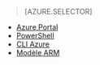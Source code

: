 > [AZURE.SELECTOR]
- [Azure Portal](../articles/virtual-network/virtual-networks-create-vnet-arm-pportal.md)
- [PowerShell](../articles/virtual-network/virtual-networks-create-vnet-arm-ps.md)
- [CLI Azure](../articles/virtual-network/virtual-networks-create-vnet-arm-cli.md)
- [Modèle ARM](../articles/virtual-network/virtual-networks-create-vnet-arm-template-click.md)